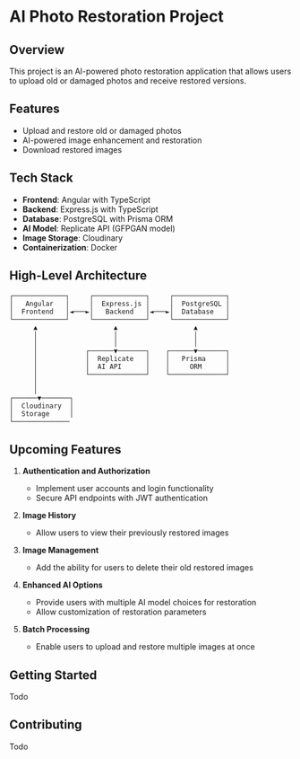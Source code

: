 # AI Photo Restoration Project

## Overview

This project is an AI-powered photo restoration application that allows users to upload old or damaged photos and receive restored versions.

## Features

- Upload and restore old or damaged photos
- AI-powered image enhancement and restoration
- Download restored images

## Tech Stack

- **Frontend**: Angular with TypeScript
- **Backend**: Express.js with TypeScript
- **Database**: PostgreSQL with Prisma ORM
- **AI Model**: Replicate API (GFPGAN model)
- **Image Storage**: Cloudinary
- **Containerization**: Docker

## High-Level Architecture

```plaintext
┌─────────────┐     ┌─────────────┐     ┌─────────────┐
│   Angular   │     │  Express.js │     │  PostgreSQL │
│  Frontend   │◄───►│   Backend   │◄───►│  Database   │
└─────────────┘     └─────────────┘     └─────────────┘
      ▲                   ▲                   ▲
      │                   │                   │
      │                   │                   │
      │            ┌──────▼───────┐    ┌──────▼───────┐
      │            │  Replicate   │    │   Prisma     │
      │            │  AI API      │    │     ORM      │
      │            └──────────────┘    └──────────────┘
      │
      │
┌──────▼───────┐
│  Cloudinary  │
│  Storage     │
└──────────────
```

## Upcoming Features

1. **Authentication and Authorization**

   - Implement user accounts and login functionality
   - Secure API endpoints with JWT authentication

2. **Image History**

   - Allow users to view their previously restored images

3. **Image Management**

   - Add the ability for users to delete their old restored images

4. **Enhanced AI Options**

   - Provide users with multiple AI model choices for restoration
   - Allow customization of restoration parameters

5. **Batch Processing**
   - Enable users to upload and restore multiple images at once

## Getting Started

Todo

## Contributing

Todo
